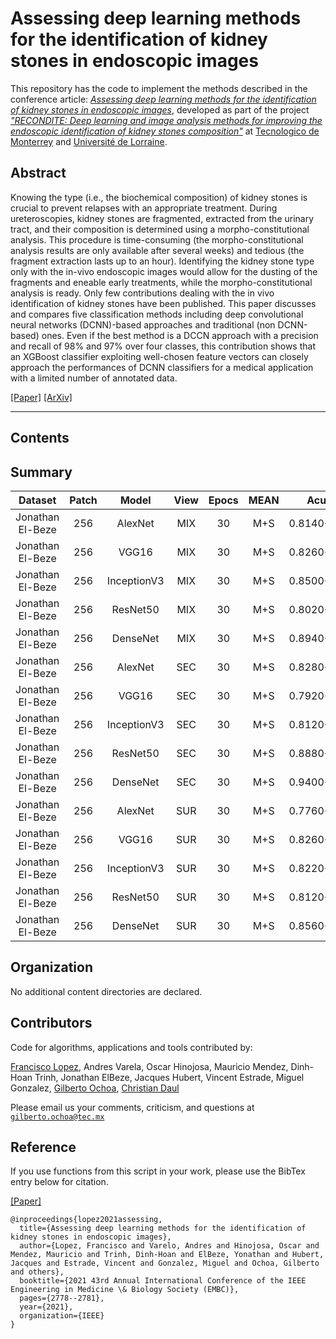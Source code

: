 # Assessing deep learning methods for the identification of kidney stones in endoscopic images

This repository has the code to implement the methods described in the conference article: [*Assessing deep learning methods for the identification of kidney stones in endoscopic images*](https://ieeexplore.ieee.org/abstract/document/9630211), developed as part of the project [*"RECONDITE: Deep learning and image analysis methods for improving the endoscopic identification of kidney stones composition"*](https://www.researchgate.net/project/RECONDITE-Deep-learning-and-image-analysis-methods-for-improving-the-endoscopic-identification-of-kidney-stones-composition) at [Tecnologico de Monterrey](https://tec.mx/en) and [Université de Lorraine](http://www.univ-lorraine.fr). 



## Abstract
Knowing the type (i.e., the biochemical composition) of kidney stones is crucial to prevent relapses with an appropriate treatment. During ureteroscopies, kidney stones are fragmented, extracted from the urinary tract, and their composition is determined using a morpho-constitutional analysis. This procedure is time-consuming (the morpho-constitutional analysis results are only available after several weeks) and tedious (the fragment extraction lasts up to an hour). Identifying the kidney stone type only with the in-vivo endoscopic images would allow for the dusting of the fragments and eneable early treatments, while the morpho-constitutional analysis is ready. Only few contributions dealing with the in vivo identification of kidney stones have been published. This paper discusses and compares five classification methods including deep convolutional neural networks (DCNN)-based approaches and traditional (non DCNN-based) ones. Even if the best method is a DCCN approach with a precision and recall of 98% and 97% over four classes, this contribution shows that an XGBoost classifier exploiting well-chosen feature vectors can closely approach the performances of DCNN classifiers for a medical application with a limited number of annotated data.

[[Paper]](https://ieeexplore.ieee.org/abstract/document/9630211) [[ArXiv]](https://arxiv.org/pdf/2103.01146)




---

## Contents

 
 
 
## Summary 

|      Dataset     | Patch |    Model    | View | Epocs | MEAN |    Acuracy    |   Precision   |     Recall    |    F1-Score   |      ROC      | Rounds |
|:----------------:|:-----:|:-----------:|:----:|:-----:|:----:|:-------------:|:-------------:|:-------------:|:-------------:|:-------------:|:------:|
| Jonathan El-Beze |  256  |   AlexNet   |  MIX |   30  |  M+S | 0.8140+0.0378 | 0.8300+0.0184 | 0.8136+0.0359 | 0.8093+0.0384 | 0.8880+0.0217 |    5   |
| Jonathan El-Beze |  256  |    VGG16    |  MIX |   30  |  M+S | 0.8260+0.0134 | 0.8543+0.0022 | 0.8256+0.0170 | 0.8223+0.0170 | 0.8943+0.0116 |    5   |
| Jonathan El-Beze |  256  | InceptionV3 |  MIX |   30  |  M+S | 0.8500+0.0187 | 0.8666+0.0138 | 0.8513+0.0157 | 0.8503+0.0160 | 0.9096+0.0095 |    5   |
| Jonathan El-Beze |  256  |   ResNet50  |  MIX |   30  |  M+S | 0.8020+0.0268 | 0.8303+0.0082 | 0.8033+0.0261 | 0.7996+0.0253 | 0.8806+0.0164 |    5   |
| Jonathan El-Beze |  256  |   DenseNet  |  MIX |   30  |  M+S | 0.8940+0.0089 | 0.9066+0.0046 | 0.8960+0.0082 | 0.8950+0.0091 | 0.9383+0.0046 |    5   |
| Jonathan El-Beze |  256  |   AlexNet   |  SEC |   30  |  M+S | 0.8280+0.0622 | 0.8493+0.0420 | 0.8293+0.0635 | 0.8193+0.0770 | 0.8986+0.0384 |    5   |
| Jonathan El-Beze |  256  |    VGG16    |  SEC |   30  |  M+S | 0.7920+0.0217 | 0.8276+0.0201 | 0.7890+0.0217 | 0.7683+0.0348 | 0.8726+0.0137 |    5   |
| Jonathan El-Beze |  256  | InceptionV3 |  SEC |   30  |  M+S | 0.8120+0.0268 | 0.8823+0.0052 | 0.8126+0.0171 | 0.8140+0.0276 | 0.8883+0.0149 |    5   |
| Jonathan El-Beze |  256  |   ResNet50  |  SEC |   30  |  M+S | 0.8880+0.0602 | 0.8990+0.0524 | 0.8830+0.0585 | 0.8820+0.0620 | 0.9306+0.0361 |    5   |
| Jonathan El-Beze |  256  |   DenseNet  |  SEC |   30  |  M+S | 0.9400+0.0000 | 0.9466+0.0000 | 0.9350+0.0000 | 0.9350+0.0000 | 0.9610+0.0022 |    5   |
| Jonathan El-Beze |  256  |   AlexNet   |  SUR |   30  |  M+S | 0.7760+0.0622 | 0.7910+0.0420 | 0.7760+0.0635 | 0.7723+0.0770 | 0.8653+0.0770 |    5   |
| Jonathan El-Beze |  256  |    VGG16    |  SUR |   30  |  M+S | 0.8260+0.0217 | 0.8593+0.0201 | 0.8276+0.0217 | 0.8280+0.0348 | 0.8976+0.0137 |    5   |
| Jonathan El-Beze |  256  | InceptionV3 |  SUR |   30  |  M+S | 0.8220+0.0268 | 0.8403+0.0052 | 0.8263+0.0171 | 0.8193+0.0276 | 0.8946+0.0149 |    5   |
| Jonathan El-Beze |  256  |   ResNet50  |  SUR |   30  |  M+S | 0.8120+0.0602 | 0.8380+0.0524 | 0.8113+0.0585 | 0.8116+0.0620 | 0.8863+0.0361 |    5   |
| Jonathan El-Beze |  256  |   DenseNet  |  SUR |   30  |  M+S | 0.8560+0.0000 | 0.8620+0.0000 | 0.8560+0.0000 | 0.8540+0.0000 | 0.9133+0.0022 |    5   |
 
## Organization

No additional content directories are declared. 


## Contributors

Code for algorithms, applications and tools contributed by:

[Francisco Lopez](https://scholar.google.es/citations?user=IlG06bYAAAAJ&hl=es), Andres Varela, Oscar Hinojosa, Mauricio Mendez, Dinh-Hoan Trinh, Jonathan ElBeze, Jacques Hubert, Vincent Estrade, Miguel Gonzalez, [Gilberto Ochoa](https://scholar.google.com/citations?user=DDtiliwAAAAJ&hl=en&authuser=1), [Christian Daul](https://scholar.google.com/citations?user=XPH6u74AAAAJ&hl=en&authuser=1)

Please email us your comments, criticism, and questions at [`gilberto.ochoa@tec.mx`](mailto:gilberto.ochoa@tec.mx?subject=[GitHub]%20ks-baseline%20repository)


## Reference

If you use functions from this script in your work, please use the BibTex entry below for citation.

[[Paper]](https://ieeexplore.ieee.org/abstract/document/9630211)

```
@inproceedings{lopez2021assessing,
  title={Assessing deep learning methods for the identification of kidney stones in endoscopic images},
  author={Lopez, Francisco and Varelo, Andres and Hinojosa, Oscar and Mendez, Mauricio and Trinh, Dinh-Hoan and ElBeze, Yonathan and Hubert, Jacques and Estrade, Vincent and Gonzalez, Miguel and Ochoa, Gilberto and others},
  booktitle={2021 43rd Annual International Conference of the IEEE Engineering in Medicine \& Biology Society (EMBC)},
  pages={2778--2781},
  year={2021},
  organization={IEEE}
}
```
